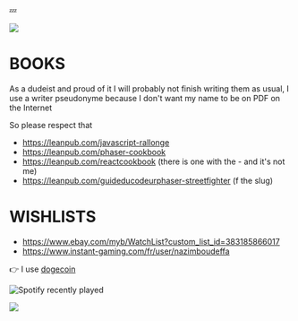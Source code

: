 💤

<a href="https://nazimboudeffa.livejournal.com/tag/github">
  <img align="center" src="https://github-readme-stats.vercel.app/api/top-langs/?username=nazimboudeffa&title_color=ffffff&text_color=c9cacc&icon_color=2bbc8a&bg_color=1d1f21" />
</a>

# BOOKS

<p> As a dudeist and proud of it I will probably not finish writing them as usual, I use a writer pseudonyme because I don't want my name to be on PDF on the Internet</p>
<p> So please respect that</p>

* https://leanpub.com/javascript-rallonge
* https://leanpub.com/phaser-cookbook
* https://leanpub.com/reactcookbook (there is one with the - and it's not me)
* https://leanpub.com/guideducodeurphaser-streetfighter (f the slug)

# WISHLISTS

* https://www.ebay.com/myb/WatchList?custom_list_id=383185866017
* https://www.instant-gaming.com/fr/user/nazimboudeffa

👉 I use [dogecoin](https://github.com/nazimboudeffa/nazimboudeffa.github.io/blob/master/index.md#-i-use-dogecoin)

![Spotify recently played](https://spotify-recently-played-readme.vercel.app/api?user=thefailtheory)

![](https://komarev.com/ghpvc/?username=nazimboudeffa&color=blue)
